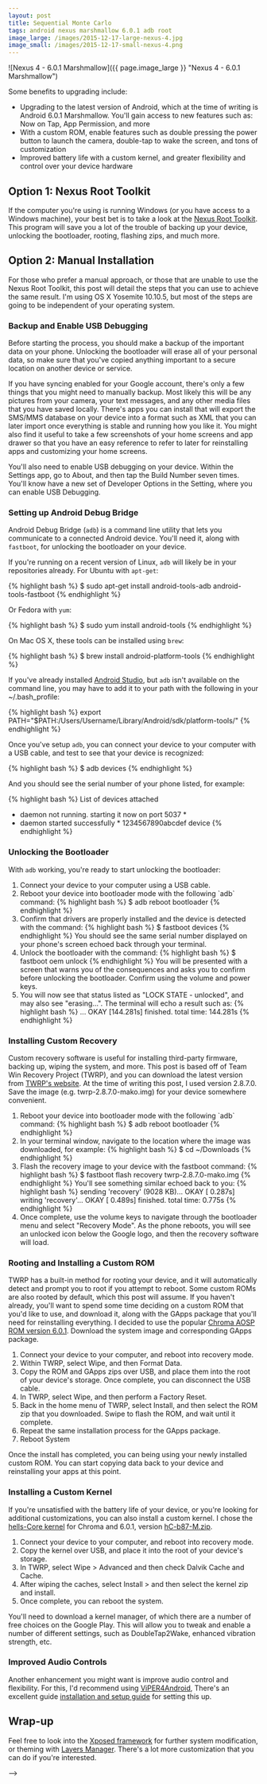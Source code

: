 ```yaml
---
layout: post
title: Sequential Monte Carlo
tags: android nexus marshmallow 6.0.1 adb root
image_large: /images/2015-12-17-large-nexus-4.jpg
image_small: /images/2015-12-17-small-nexus-4.png
---
```



<!--

With the recent release of [Android 6.0 Marshmallow](https://www.android.com/intl/en_ca/versions/marshmallow-6-0/ "Android 6.0 Marshmallow"), Google has dropped support for over-the-air updates on the Nexus 4. If your device feels like it's aging and you're interested in spending some time to upgrade it and enable some more advanced features, then this post will probably help you out.

<!--more-->

![Nexus 4 - 6.0.1 Marshmallow]({{ page.image_large }} "Nexus 4 - 6.0.1 Marshmallow")

Some benefits to upgrading include:

* Upgrading to the latest version of Android, which at the time of writing is Android 6.0.1 Marshmallow. You'll gain access to new features such as: Now on Tap, App Permission, and more
* With a custom ROM, enable features such as double pressing the power button to launch the camera, double-tap to wake the screen, and tons of customization
* Improved battery life with a custom kernel, and greater flexibility and control over your device hardware

## Option 1: Nexus Root Toolkit

If the computer you're using is running Windows (or you have access to a Windows machine), your best bet is to take a look at the [Nexus Root Toolkit](http://www.wugfresh.com/nrt/ "Nexus Root Toolkit -  WugFresh"). This program will save you a lot of the trouble of backing up your device, unlocking the bootloader, rooting, flashing zips, and much more.

## Option 2: Manual Installation

For those who prefer a manual approach, or those that are unable to use the Nexus Root Toolkit, this post will detail the steps that you can use to achieve the same result. I'm using OS X Yosemite 10.10.5, but most of the steps are going to be independent of your operating system.

### Backup and Enable USB Debugging

Before starting the process, you should make a backup of the important data on your phone. Unlocking the bootloader will erase all of your personal data, so make sure that you've copied anything important to a secure location on another device or service.

If you have syncing enabled for your Google account, there's only a few things that you might need to manually backup. Most likely this will be any pictures from your camera, your text messages, and any other media files that you have saved locally. There's apps you can install that will export the SMS/MMS database on your device into a format such as XML that you can later import once everything is stable and running how you like it. You might also find it useful to take a few screenshots of your home screens and app drawer so that you have an easy reference to refer to later for reinstalling apps and customizing your home screens.

You'll also need to enable USB debugging on your device. Within the Settings app, go to About, and then tap the Build Number seven times. You'll know have a new set of Developer Options in the Setting, where you can enable USB Debugging.

### Setting up Android Debug Bridge

Android Debug Bridge (`adb`) is a command line utility that lets you communicate to a connected Android device. You'll need it, along with `fastboot`, for unlocking the bootloader on your device.

If you're running on a recent version of Linux, `adb` will likely be in your repositories already. For Ubuntu with `apt-get`:

{% highlight bash %}
$ sudo apt-get install android-tools-adb android-tools-fastboot
{% endhighlight %}

Or Fedora with `yum`:

{% highlight bash %}
$ sudo yum install android-tools
{% endhighlight %}

On Mac OS X, these tools can be installed using `brew`:

{% highlight bash %}
$ brew install android-platform-tools
{% endhighlight %}

If you've already installed [Android Studio](http://developer.android.com/sdk/index.html "Android Studio and SDK Tools"), but `adb` isn't available on the command line, you may have to add it to your path with the following in your ~/.bash_profile:

{% highlight bash %}
export PATH="$PATH:/Users/Username/Library/Android/sdk/platform-tools/"
{% endhighlight %}

Once you've setup `adb`, you can connect your device to your computer with a USB cable, and test to see that your device is recognized:

{% highlight bash %}
$ adb devices
{% endhighlight %}

And you should see the serial number of your phone listed, for example:

{% highlight bash %}
List of devices attached
* daemon not running. starting it now on port 5037 *
* daemon started successfully *
1234567890abcdef  device
{% endhighlight %}

### Unlocking the Bootloader

With `adb` working, you're ready to start unlocking the bootloader:

<ol>
  <li>
    Connect your device to your computer using a USB cable.
  </li>
  <li>
    Reboot your device into bootloader mode with the following `adb` command:
{% highlight bash %}
$ adb reboot bootloader
{% endhighlight %}
   </li>
  <li>
    Confirm that drivers are properly installed and the device is detected with the command:
{% highlight bash %}
$ fastboot devices
{% endhighlight %}
    You should see the same serial number displayed on your phone's screen echoed back through your terminal.
  </li>
  <li>
    Unlock the bootloader with the command:
{% highlight bash %}
$ fastboot oem unlock
{% endhighlight %}
    You will be presented with a screen that warns you of the consequences and asks you to confirm before unlocking the bootloader. Confirm using the volume and power keys.
  </li>
  <li>
    You will now see that status listed as "LOCK STATE - unlocked", and may also see "erasing...". The terminal will echo a result such as:
{% highlight bash %}
...
OKAY [144.281s]
finished. total time: 144.281s
{% endhighlight %}
  </li>
</ol>

### Installing Custom Recovery

Custom recovery software is useful for installing third-party firmware, backing up, wiping the system, and more. This post is based off of Team Win Recovery Project (TWRP), and you can download the latest version from [TWRP's website](https://twrp.me/ "TeamWin - TWRP"). At the time of writing this post, I used version 2.8.7.0. Save the image (e.g. twrp-2.8.7.0-mako.img) for your device somewhere convenient.

<ol>
  <li>
    Reboot your device into bootloader mode with the following `adb` command:
{% highlight bash %}
$ adb reboot bootloader
{% endhighlight %}
  </li>
  <li>
    In your terminal window, navigate to the location where the image was downloaded, for example:
{% highlight bash %}
$ cd ~/Downloads
{% endhighlight %}
  </li>
  <li>
    Flash the recovery image to your device with the fastboot command:
{% highlight bash %}
$ fastboot flash recovery twrp-2.8.7.0-mako.img
{% endhighlight %}
    You'll see something similar echoed back to you:
{% highlight bash %}
sending 'recovery' (9028 KB)...
OKAY [  0.287s]
writing 'recovery'...
OKAY [  0.489s]
finished. total time: 0.775s
{% endhighlight %}
  </li>
  <li>
    Once complete, use the volume keys to navigate through the bootloader menu and select "Recovery Mode". As the phone reboots, you will see an unlocked icon below the Google logo, and then the recovery software will load.
  </li>
</ol>

### Rooting and Installing a Custom ROM

TWRP has a built-in method for rooting your device, and it will automatically detect and prompt you to root if you attempt to reboot. Some custom ROMs are also rooted by default, which this post will assume. If you haven't already, you'll want to spend some time deciding on a custom ROM that you'd like to use, and download it, along with the GApps package that you'll need for reinstalling everything. I decided to use the popular [Chroma AOSP ROM version 6.0.1](http://forum.xda-developers.com/nexus-4/development/rom-chroma-03-31-2015-layers-t3069936, "Chroma ROM - Nexus 4"). Download the system image and corresponding GApps package.

1. Connect your device to your computer, and reboot into recovery mode.
2. Within TWRP, select Wipe, and then Format Data.
3. Copy the ROM and GApps zips over USB, and place them into the root of your device's storage. Once complete, you can disconnect the USB cable.
4. In TWRP, select Wipe, and then perform a Factory Reset.
5. Back in the home menu of TWRP, select Install, and then select the ROM zip that you downloaded. Swipe to flash the ROM, and wait until it complete.
6. Repeat the same installation process for the GApps package.
7. Reboot System

Once the install has completed, you can being using your newly installed custom ROM. You can start copying data back to your device and reinstalling your apps at this point.

### Installing a Custom Kernel

If you're unsatisfied with the battery life of your device, or you're looking for additional customizations, you can also install a custom kernel. I chose the [hells-Core kernel](http://hc-kernel.blogspot.ca/ "hells-Core kernel blog") for Chroma and 6.0.1, version [hC-b87-M.zip](https://renderserver.net/browse?path=hellsgod/hells-Core-N4 "Download hC-b87-M.zip").

1. Connect your device to your computer, and reboot into recovery mode.
2. Copy the kernel over USB, and place it into the root of your device's storage.
3. In TWRP, select Wipe > Advanced and then check Dalvik Cache and Cache.
4. After wiping the caches, select Install > and then select the kernel zip and install.
5. Once complete, you can reboot the system.

You'll need to download a kernel manager, of which there are a number of free choices on the Google Play. This will allow you to tweak and enable a number of different settings, such as DoubleTap2Wake, enhanced vibration strength, etc.

### Improved Audio Controls

Another enhancement you might want is improve audio control and flexibility. For this, I'd recommend using [ViPER4Android](http://vipersaudio.com/blog/ "ViPER4Android"), There's an excellent guide [installation and setup guide](https://docs.google.com/document/d/15e7xv8AADnl0Ckqg8NiuQMTPLSgkIZCS4hU4Q07H7i4/ "VIPER4Android Installation & Set Up Guide") for setting this up.

## Wrap-up

Feel free to look into the [Xposed framework](http://repo.xposed.info/module/de.robv.android.xposed.installer "Xposed Framework") for further system modification, or theming with [Layers Manager](https://play.google.com/store/apps/details?id=com.lovejoy777.rroandlayersmanager&hl=en "Layers Manager - Google Play"). There's a lot more customization that you can do if you're interested.

-->
